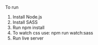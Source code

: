To run
1. Install Node.js
2. Install SASS
3. Run npm install
4. To watch css use: npm run watch:sass
5. Run live server
